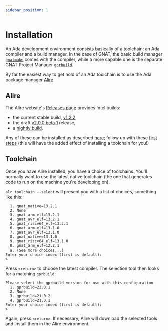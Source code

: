 ```yaml
---
sidebar_position: 1
---
```


# Installation

An Ada development environment consists basically of a toolchain: an Ada compiler and a build manager. In the case of GNAT, the basic build manager [`gnatmake`](https://docs.adacore.com/live/wave/gnat_ugn/html/gnat_ugn/gnat_ugn/building_executable_programs_with_gnat.html#building-with-gnatmake) comes with the compiler, while a more capable one is the separate GNAT Project Manager [`gprbuild`](https://docs.adacore.com/live/wave/gprbuild/html/gprbuild_ug/gprbuild_ug.html).

By far the easiest way to get hold of an Ada toolchain is to use the Ada package manager [Alire](https://alire.ada.dev/docs/#introduction).

## Alire

The Alire website's [Releases page](https://github.com/alire-project/alire/releases) provides Intel builds:

- the current stable build, [v1.2.2](https://github.com/alire-project/alire/releases/tag/v1.2.2),
- the draft [v2.0.0 beta 1](https://github.com/alire-project/alire/releases/tag/v2.0.0-beta1) release,
- a [nightly build](https://github.com/alire-project/alire/releases/tag/nightly).

Any of these can be installed as described [here](https://alire.ada.dev/docs/#alr-on-macos); follow up with these [first steps](https://alire.ada.dev/docs/#first-steps) (this will have the added effect of installing a toolchain for you!)

## Toolchain

Once you have Alire installed, you have a choice of toolchains. You'll normally want to use the latest native toolchain (the one that generates code to run on the machine you're developing on).

`alr toolchain --select` will present you with a list of choices, something like this:

```none
  1. gnat_native=13.2.1
  2. None
  3. gnat_arm_elf=13.2.1
  4. gnat_avr_elf=13.2.1
  5. gnat_riscv64_elf=13.2.1
  6. gnat_arm_elf=13.1.0
  7. gnat_avr_elf=13.1.0
  8. gnat_native=13.1.0
  9. gnat_riscv64_elf=13.1.0
  0. gnat_arm_elf=12.2.1
  a. (See more choices...)
Enter your choice index (first is default):
>
```

Press `<return>` to choose the latest compiler. The selection tool then looks for a matching `gprbuild`:

```none
Please select the gprbuild version for use with this configuration
  1. gprbuild=22.0.1
  2. None
  3. gprbuild=21.0.2
  4. gprbuild=21.0.1
Enter your choice index (first is default):
>
```

Again, press `<return>`. If necessary, Alire will download the selected tools and install them in the Alire environment.

<!--
I was going to say something about cross-toolchains here, but I don't think you'd set them up using alr toolchain --select (--local)?

A bit advanced.

### Cross-compilers

If your project is for an ARM microcontroller, such as the [STM32F4](https://www.st.com/en/microcontrollers-microprocessors/stm32f4-series.html),
-->

<!--
### gnatprove

TODO
-->
